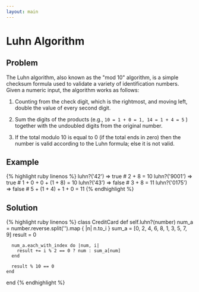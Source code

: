 ```yaml
---
layout: main
---
```


Luhn Algorithm
==============

Problem
-------
The Luhn algorithm, also known as the "mod 10" algorithm, is a simple checksum
formula used to validate a variety of identification numbers. Given a numeric
input, the algorithm works as follows:

  1. Counting from the check digit, which is the rightmost, and moving left,
     double the value of every second digit.

  2. Sum the digits of the products (e.g., `10 = 1 + 0 = 1, 14 = 1 + 4 = 5` )
     together with the undoubled digits from the original number.

  3. If the total modulo 10 is equal to 0 (if the total ends in zero) then the
     number is valid according to the Luhn formula; else it is not valid.


Example
-------
<div class='code'>
{% highlight ruby linenos %}
  luhn?('42')   => true    # 2 + 8 = 10
  luhn?('9001') => true    # 1 + 0 + 0 + (1 + 8) = 10
  luhn?('43')   => false   # 3 + 8 = 11
  luhn?('0175') => false   # 5 + (1 + 4) + 1 + 0 = 11
{% endhighlight %}
</div>

Solution
--------
<div class='code'>
{% highlight ruby linenos %}
  class CreditCard
    def self.luhn?(number)
      num_a  = number.reverse.split('').map { |n| n.to_i }
      sum_a  = [0, 2, 4, 6, 8, 1, 3, 5, 7, 9]
      result = 0

      num_a.each_with_index do |num, i|
        result += i % 2 == 0 ? num : sum_a[num]
      end

      result % 10 == 0
    end
  end
{% endhighlight %}
</div>
